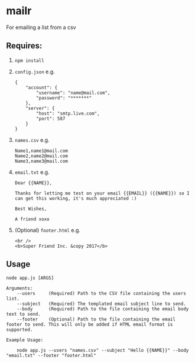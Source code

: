 # mailr
For emailing a list from a csv

## Requires:

1. `npm install`

2. `config.json` e.g.

    ```
    {
        "account": {
            "username": "name@mail.com",
            "password": "*******"
        },
        "server": {
            "host": "smtp.live.com",
            "port": 587
        }
    }
    ```

3. `names.csv` e.g.

    ```
    Name1,name1@mail.com
    Name2,name2@mail.com
    Name3,name3@mail.com
    ```

4. `email.txt` e.g.

    ```
    Dear {{NAME}},

    Thanks for letting me test on your email {{EMAIL}} ({{NAME}}) so I can get this working, it's much appreciated :)

    Best Wishes,

    A friend xoxo
    ```

5. (Optional) `footer.html` e.g.

    ```
    <br />
    <b>Super Friend Inc. &copy 2017</b>
    ```

## Usage

```
node app.js [ARGS]

Arguments:
    --users     (Required) Path to the CSV file containing the users list.
    --subject   (Required) The templated email subject line to send.
    --body      (Required) Path to the file containing the email body text to send.
    --footer    (Optional) Path to the file containing the email footer to send. This will only be added if HTML email format is supported.

Example Usage:

    node app.js --users "names.csv" --subject "Hello {{NAME}}" --body "email.txt" --footer "footer.html"
```